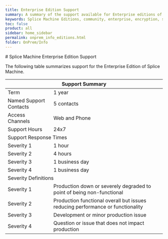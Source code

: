 ```yaml
---
title: Enterprise Edition Support
summary: A summary of the support available for Enterprise editions of Splice Machine.
keywords: Splice Machine Editions, community, enterprise, encryption, support
toc: false
product: all
sidebar: home_sidebar
permalink: onprem_info_editions.html
folder: OnPrem/Info
---
```

<section>
<div class="TopicContent" data-swiftype-index="true" markdown="1">
# Splice Machine Enterprise Edition Support

The following table summarizes support for the Enterprise Edition of
Splice Machine.

<table class="featureList">
	            <col />
	            <col />
	            <thead>
	                <tr>
	                    <th colspan="2">Support Summary</th>
	                </tr>
	            </thead>
	            <tbody>
	                <tr>
	                    <td class="featureName">Term</td>
	                    <td class="leftAlign">1 year</td>
	                </tr>
	                <tr>
	                    <td class="featureName">Named Support Contacts</td>
	                    <td class="leftAlign">5 contacts</td>
	                </tr>
	                <tr>
	                    <td class="featureName">Access Channels</td>
	                    <td class="leftAlign">Web and Phone</td>
	                </tr>
	                <tr>
	                    <td class="featureName">Support Hours</td>
	                    <td class="leftAlign">24x7</td>
	                </tr>
	                <tr>
	                    <td class="subHeader" colspan="2">Support Response Times</td>
	                </tr>
	                <tr>
	                    <td class="featureName">Severity 1</td>
	                    <td class="leftAlign">1 hour</td>
	                </tr>
	                <tr>
	                    <td class="featureName">Severity 2</td>
	                    <td class="leftAlign">4 hours</td>
	                </tr>
	                <tr>
	                    <td class="featureName">Severity 3</td>
	                    <td class="leftAlign">1 business day</td>
	                </tr>
	                <tr>
	                    <td class="featureName">Severity 4</td>
	                    <td class="leftAlign">1 business day</td>
	                </tr>
	                <tr>
	                    <td class="subHeader" colspan="2">Severity Definitions</td>
	                </tr>
	                <tr>
	                    <td class="featureName">Severity 1</td>
	                    <td class="leftAlign">Production down or severely degraded to point of being non-functional</td>
	                </tr>
	                <tr>
	                    <td class="featureName">Severity 2</td>
	                    <td class="leftAlign">Production functional overall but issues reducing performance or functionality</td>
	                </tr>
	                <tr>
	                    <td class="featureName">Severity 3</td>
	                    <td class="leftAlign">Development or minor production issue</td>
	                </tr>
	                <tr>
	                    <td class="featureName">Severity 4</td>
	                    <td class="leftAlign">Question or issue that does not impact production</td>
	                </tr>
	            </tbody>
	        </table>
</div>
</section>
